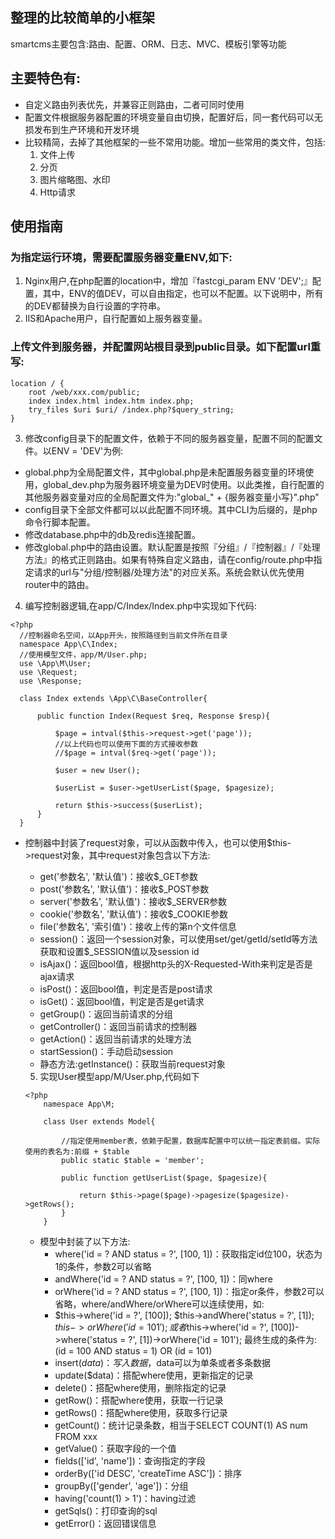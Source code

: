 ## 整理的比较简单的小框架
smartcms主要包含:路由、配置、ORM、日志、MVC、模板引擎等功能
## 主要特色有:
- 自定义路由列表优先，并兼容正则路由，二者可同时使用
- 配置文件根据服务器配置的环境变量自由切换，配置好后，同一套代码可以无损发布到生产环境和开发环境
- 比较精简，去掉了其他框架的一些不常用功能。增加一些常用的类文件，包括:
  1. 文件上传
  2. 分页
  3. 图片缩略图、水印
  4. Http请求
## 使用指南
  ### 为指定运行环境，需要配置服务器变量ENV,如下:
  1. Nginx用户,在php配置的location中，增加『fastcgi_param ENV 'DEV';』配置，其中，ENV的值DEV，可以自由指定，也可以不配置。以下说明中，所有的DEV都替换为自行设置的字符串。
  2. IIS和Apache用户，自行配置如上服务器变量。
  ### 上传文件到服务器，并配置网站根目录到public目录。如下配置url重写:
  
  ```
  location / {
	  root /web/xxx.com/public;
	  index index.html index.htm index.php;
	  try_files $uri $uri/ /index.php?$query_string;
  }
  ```
  
  3. 修改config目录下的配置文件，依赖于不同的服务器变量，配置不同的配置文件。以ENV = 'DEV'为例:
  - global.php为全局配置文件，其中global.php是未配置服务器变量的环境使用，global_dev.php为服务器环境变量为DEV时使用。以此类推，自行配置的其他服务器变量对应的全局配置文件为:"global_" + {服务器变量小写}".php"
  - config目录下全部文件都可以以此配置不同环境。其中CLI为后缀的，是php命令行脚本配置。
  - 修改database.php中的db及redis连接配置。
  - 修改global.php中的路由设置。默认配置是按照『分组』/『控制器』/『处理方法』的格式正则路由。如果有特殊自定义路由，请在config/route.php中指定请求的url与"分组/控制器/处理方法"的对应关系。系统会默认优先使用router中的路由。
  
  4. 编写控制器逻辑,在app/C/Index/Index.php中实现如下代码:
 
  ```
  <?php
  	//控制器命名空间，以App开头，按照路径到当前文件所在目录
  	namespace App\C\Index;
  	//使用模型文件，app/M/User.php;
  	use \App\M\User;
  	use \Request;
  	use \Response;
  	
  	class Index extends \App\C\BaseController{
	  	
	  	public function Index(Request $req, Response $resp){
		  	
		  	$page = intval($this->request->get('page'));
		  	//以上代码也可以使用下面的方式接收参数
		  	//$page = intval($req->get('page'));

		  	$user = new User();
		  	
		  	$userList = $user->getUserList($page, $pagesize);
		  	
		  	return $this->success($userList);
		}
  	}
  ```
  
  * 控制器中封装了request对象，可以从函数中传入，也可以使用$this->request对象，其中request对象包含以下方法:
    - get('参数名', '默认值')：接收$_GET参数
    - post('参数名', '默认值')：接收$_POST参数
    - server('参数名', '默认值')：接收$_SERVER参数
    - cookie('参数名', '默认值')：接收$_COOKIE参数
    - file('参数名', '索引值')：接收上传的第n个文件信息
    - session()：返回一个session对象，可以使用set/get/getId/setId等方法获取和设置$_SESSION值以及session id
    - isAjax()：返回bool值，根据http头的X-Requested-With来判定是否是ajax请求
    - isPost()：返回bool值，判定是否是post请求
    - isGet()：返回bool值，判定是否是get请求
    - getGroup()：返回当前请求的分组
    - getController()：返回当前请求的控制器
    - getAction()：返回当前请求的处理方法
    - startSession()：手动启动session
    - 静态方法:getInstance()：获取当前request对象
    
    5. 实现User模型app/M/User.php,代码如下
    
    ```
    <?php
    	namespace App\M;
    	
    	class User extends Model{
	    	
	    	//指定使用member表，依赖于配置，数据库配置中可以统一指定表前缀。实际使用的表名为:前缀 + $table
	    	public static $table = 'member';
	    	
	    	public function getUserList($page, $pagesize){
		    	
		    	return $this->page($page)->pagesize($pagesize)->getRows();
	    	}
    	}
    ```
    
    * 模型中封装了以下方法:
      - where('id = ? AND status = ?', [100, 1])：获取指定id位100，状态为1的条件，参数2可以省略
      - andWhere('id = ? AND status = ?', [100, 1])：同where
      - orWhere('id = ? AND status = ?', [100, 1])：指定or条件，参数2可以省略，where/andWhere/orWhere可以连续使用，如:
      - $this->where('id = ?', [100]);
      	$this->andWhere('status = ?', [1]);
	  	$this->orWhere('id = 101');
	  	或者$this->where('id = ?', [100])->where('status = ?', [1])->orWhere('id = 101');
	  	最终生成的条件为:(id = 100 AND status = 1) OR (id = 101)
      - insert($data)：写入数据，$data可以为单条或者多条数据
      - update($data)：搭配where使用，更新指定的记录
      - delete()：搭配where使用，删除指定的记录
      - getRow()：搭配where使用，获取一行记录
      - getRows()：搭配where使用，获取多行记录
      - getCount()：统计记录条数，相当于SELECT COUNT(1) AS num FROM xxx
      - getValue()：获取字段的一个值
      - fields(['id', 'name'])：查询指定的字段
      - orderBy(['id DESC', 'createTime ASC'])：排序
      - groupBy(['gender', 'age'])：分组
      - having('count(1) > 1')：having过滤
      - getSqls()：打印查询的sql
      - getError()：返回错误信息
    
    
    
  

